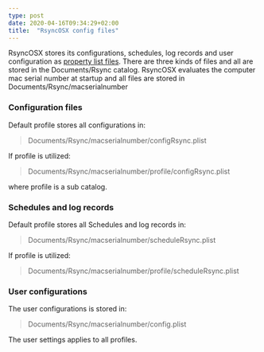```yaml
---
type: post
date: 2020-04-16T09:34:29+02:00
title:  "RsyncOSX config files"
---
```

RsyncOSX stores its configurations, schedules, log records and user configuration as [property list files](https://en.wikipedia.org/wiki/Property_list). There are three kinds of files and all are stored in the Documents/Rsync catalog. RsyncOSX evaluates the computer mac serial number at startup and all files are stored in Documents/Rsync/macserialnumber

### Configuration files

Default profile stores all configurations in:

> Documents/Rsync/macserialnumber/configRsync.plist

If profile is utilized:

> Documents/Rsync/macserialnumber/profile/configRsync.plist

where profile is a sub catalog.

### Schedules and log records

Default profile stores all Schedules and log records in:

> Documents/Rsync/macserialnumber/scheduleRsync.plist

If profile is utilized:

> Documents/Rsync/macserialnumber/profile/scheduleRsync.plist

### User configurations

The user configurations is stored in:

> Documents/Rsync/macserialnumber/config.plist

The user settings applies to all profiles.
